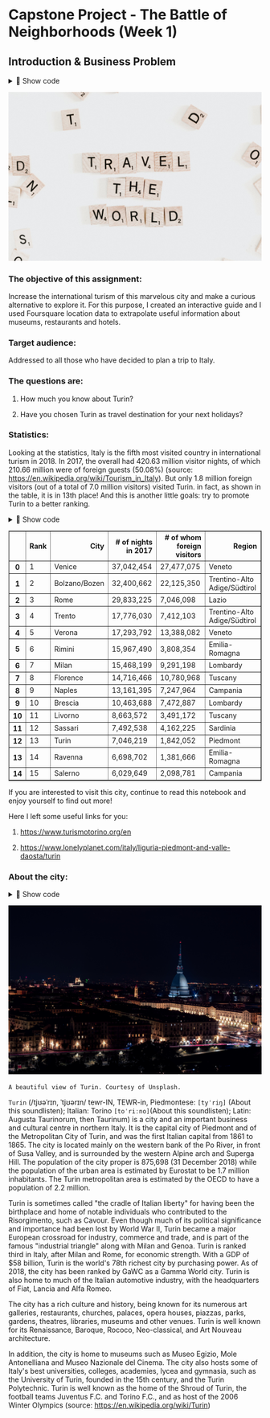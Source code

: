 # Capstone Project - The Battle of Neighborhoods (Week 1)

## Introduction & Business Problem

<details>
  <summary>👀 Show code </summary>

```python
#show the output
import matplotlib.pyplot as plt
from PIL import Image
from pylab import *

img0 = np.array(Image.open('photo-1504542982118-59308b40fe0c.jpeg'))
fig = plt.figure()
plt.imshow(img0, interpolation='bilinear')
fig.set_figwidth(8)
fig.set_figheight(10)
plt.axis('off')
plt.show()

print('Courtesy of Unsplash.')
```
</details>

![png](photo-1504542982118-59308b40fe0c.jpeg)

### The objective of this assignment:

Increase the international turism of this marvelous city and make a curious alternative to explore it.
For this purpose, I created an interactive guide and I used Foursquare location data to extrapolate useful information about museums, restaurants and hotels.

### Target audience:

Addressed to all those who have decided to plan a trip to Italy.

### The questions are:

1) How much you know about Turin?

2) Have you chosen Turin as travel destination for your next holidays?

### Statistics:

Looking at the statistics, Italy is the fifth most visited country in international turism in 2018. In 2017, the overall had 420.63 million visitor nights, of which 210.66 million were of foreign guests (50.08%) (source: https://en.wikipedia.org/wiki/Tourism_in_Italy). But only 1.8 million foreign visitors (out of a total of 7.0 million visitors) visited Turin. in fact, as shown in the table, it is in 13th place! And this is another little goals: try to promote Turin to a better ranking.

<details>
  <summary>👀 Show code </summary>

```python
#import all library
import numpy as np # library to handle data in a vectorized manner
import pandas as pd # library for data analsysis
#!pip install bs4
import requests #library for requests
from bs4 import BeautifulSoup
#image libraries
import matplotlib.pyplot as plt
from PIL import Image
from pylab import *
import requests

Torino_text = requests.get('https://en.wikipedia.org/wiki/Tourism_in_Italy').text
soup = BeautifulSoup(Torino_text)
table = soup.find('table',{'class':'wikitable sortable'})

#Extracting the data and cleaning data
table_rows = table.find_all('tr')

data = []
for row in table_rows:
    data.append([t.text.strip() for t in row.find_all('td')]) #clean data
    
del data[0] #delete first element of the table

column_names=['Rank','City','# of nights in 2017', '# of whom foreign visitors','Region']
df = pd.DataFrame(data, columns=column_names) #create Dataframe

df.head(15)
```

</details>

<table border="1" class="dataframe">
  <thead>
    <tr style="text-align: right;">
      <th></th>
      <th>Rank</th>
      <th>City</th>
      <th># of nights in 2017</th>
      <th># of whom foreign visitors</th>
      <th>Region</th>
    </tr>
  </thead>
  <tbody>
    <tr>
      <th>0</th>
      <td>1</td>
      <td>Venice</td>
      <td>37,042,454</td>
      <td>27,477,075</td>
      <td>Veneto</td>
    </tr>
    <tr>
      <th>1</th>
      <td>2</td>
      <td>Bolzano/Bozen</td>
      <td>32,400,662</td>
      <td>22,125,350</td>
      <td>Trentino-Alto Adige/Südtirol</td>
    </tr>
    <tr>
      <th>2</th>
      <td>3</td>
      <td>Rome</td>
      <td>29,833,225</td>
      <td>7,046,098</td>
      <td>Lazio</td>
    </tr>
    <tr>
      <th>3</th>
      <td>4</td>
      <td>Trento</td>
      <td>17,776,030</td>
      <td>7,412,103</td>
      <td>Trentino-Alto Adige/Südtirol</td>
    </tr>
    <tr>
      <th>4</th>
      <td>5</td>
      <td>Verona</td>
      <td>17,293,792</td>
      <td>13,388,082</td>
      <td>Veneto</td>
    </tr>
    <tr>
      <th>5</th>
      <td>6</td>
      <td>Rimini</td>
      <td>15,967,490</td>
      <td>3,808,354</td>
      <td>Emilia-Romagna</td>
    </tr>
    <tr>
      <th>6</th>
      <td>7</td>
      <td>Milan</td>
      <td>15,468,199</td>
      <td>9,291,198</td>
      <td>Lombardy</td>
    </tr>
    <tr>
      <th>7</th>
      <td>8</td>
      <td>Florence</td>
      <td>14,716,466</td>
      <td>10,780,968</td>
      <td>Tuscany</td>
    </tr>
    <tr>
      <th>8</th>
      <td>9</td>
      <td>Naples</td>
      <td>13,161,395</td>
      <td>7,247,964</td>
      <td>Campania</td>
    </tr>
    <tr>
      <th>9</th>
      <td>10</td>
      <td>Brescia</td>
      <td>10,463,688</td>
      <td>7,472,887</td>
      <td>Lombardy</td>
    </tr>
    <tr>
      <th>10</th>
      <td>11</td>
      <td>Livorno</td>
      <td>8,663,572</td>
      <td>3,491,172</td>
      <td>Tuscany</td>
    </tr>
    <tr>
      <th>11</th>
      <td>12</td>
      <td>Sassari</td>
      <td>7,492,538</td>
      <td>4,162,225</td>
      <td>Sardinia</td>
    </tr>
    <tr>
      <th>12</th>
      <td>13</td>
      <td>Turin</td>
      <td>7,046,219</td>
      <td>1,842,052</td>
      <td>Piedmont</td>
    </tr>
    <tr>
      <th>13</th>
      <td>14</td>
      <td>Ravenna</td>
      <td>6,698,702</td>
      <td>1,381,666</td>
      <td>Emilia-Romagna</td>
    </tr>
    <tr>
      <th>14</th>
      <td>15</td>
      <td>Salerno</td>
      <td>6,029,649</td>
      <td>2,098,781</td>
      <td>Campania</td>
    </tr>
  </tbody>
</table>
</div>



If you are interested to visit this city, continue to read this notebook and enjoy yourself to find out more!

Here I left some useful links for you:

1. https://www.turismotorino.org/en

2. https://www.lonelyplanet.com/italy/liguria-piedmont-and-valle-daosta/turin

### About the city:

<details>
  <summary>👀 Show code </summary>

```python
#show the output

import matplotlib.pyplot as plt
from PIL import Image
from pylab import *

img1 = np.array(Image.open('samuele-giglio-_PuPe2QmsEc-unsplash.jpg'))
fig = plt.figure()
plt.imshow(img1, interpolation='bilinear')
fig.set_figwidth(10)
fig.set_figheight(14)
plt.axis('off')
plt.show()

print('A beautiful view of Turin. Courtesy of Unsplash.')
```
</details>

![png](samuele-giglio-_PuPe2QmsEc-unsplash.jpg)


    A beautiful view of Turin. Courtesy of Unsplash.

`Turin` (/tjʊəˈrɪn, ˈtjʊərɪn/ tewr-IN, TEWR-in, Piedmontese: `[tyˈriŋ]` (About this soundlisten); Italian: Torino `[toˈriːno]`(About this soundlisten); Latin: Augusta Taurinorum, then Taurinum) is a city and an important business and cultural centre in northern Italy. It is the capital city of Piedmont and of the Metropolitan City of Turin, and was the first Italian capital from 1861 to 1865. The city is located mainly on the western bank of the Po River, in front of Susa Valley, and is surrounded by the western Alpine arch and Superga Hill. The population of the city proper is 875,698 (31 December 2018) while the population of the urban area is estimated by Eurostat to be 1.7 million inhabitants. The Turin metropolitan area is estimated by the OECD to have a population of 2.2 million.

Turin is sometimes called "the cradle of Italian liberty" for having been the birthplace and home of notable individuals who contributed to the Risorgimento, such as Cavour. Even though much of its political significance and importance had been lost by World War II, Turin became a major European crossroad for industry, commerce and trade, and is part of the famous "industrial triangle" along with Milan and Genoa. Turin is ranked third in Italy, after Milan and Rome, for economic strength. With a GDP of $58 billion, Turin is the world's 78th richest city by purchasing power. As of 2018, the city has been ranked by GaWC as a Gamma World city. Turin is also home to much of the Italian automotive industry, with the headquarters of Fiat, Lancia and Alfa Romeo.

The city has a rich culture and history, being known for its numerous art galleries, restaurants, churches, palaces, opera houses, piazzas, parks, gardens, theatres, libraries, museums and other venues. Turin is well known for its Renaissance, Baroque, Rococo, Neo-classical, and Art Nouveau architecture.

In addition, the city is home to museums such as Museo Egizio, Mole Antonelliana and Museo Nazionale del Cinema. The city also hosts some of Italy's best universities, colleges, academies, lycea and gymnasia, such as the University of Turin, founded in the 15th century, and the Turin Polytechnic. Turin is well known as the home of the Shroud of Turin, the football teams Juventus F.C. and Torino F.C., and as host of the 2006 Winter Olympics (source: https://en.wikipedia.org/wiki/Turin)
